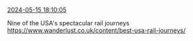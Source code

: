 [2024-05-15 18:10:05](https://mstdn.social/@hill_wanderer/112446446347466687)

Nine of the USA&#39;s spectacular rail journeys <a href="https://www.wanderlust.co.uk/content/best-usa-rail-journeys/" target="_blank" rel="nofollow noopener noreferrer" translate="no">https://www.wanderlust.co.uk/content/best-usa-rail-journeys/</a>